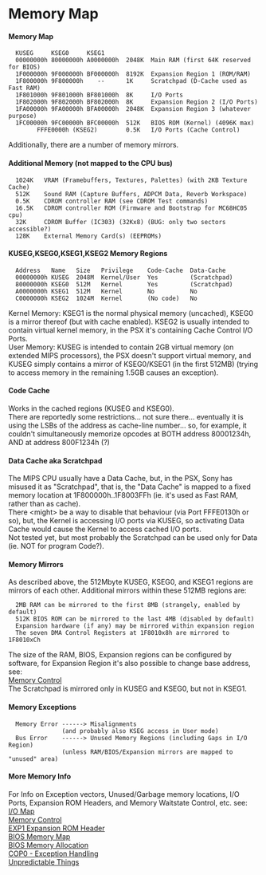 #   Memory Map
#### Memory Map
```
  KUSEG     KSEG0     KSEG1
  00000000h 80000000h A0000000h  2048K  Main RAM (first 64K reserved for BIOS)
  1F000000h 9F000000h BF000000h  8192K  Expansion Region 1 (ROM/RAM)
  1F800000h 9F800000h    --      1K     Scratchpad (D-Cache used as Fast RAM)
  1F801000h 9F801000h BF801000h  8K     I/O Ports
  1F802000h 9F802000h BF802000h  8K     Expansion Region 2 (I/O Ports)
  1FA00000h 9FA00000h BFA00000h  2048K  Expansion Region 3 (whatever purpose)
  1FC00000h 9FC00000h BFC00000h  512K   BIOS ROM (Kernel) (4096K max)
        FFFE0000h (KSEG2)        0.5K   I/O Ports (Cache Control)
```
Additionally, there are a number of memory mirrors.<br/>

#### Additional Memory (not mapped to the CPU bus)
```
  1024K   VRAM (Framebuffers, Textures, Palettes) (with 2KB Texture Cache)
  512K    Sound RAM (Capture Buffers, ADPCM Data, Reverb Workspace)
  0.5K    CDROM controller RAM (see CDROM Test commands)
  16.5K   CDROM controller ROM (Firmware and Bootstrap for MC68HC05 cpu)
  32K     CDROM Buffer (IC303) (32Kx8) (BUG: only two sectors accessible?)
  128K    External Memory Card(s) (EEPROMs)
```

#### KUSEG,KSEG0,KSEG1,KSEG2 Memory Regions
```
  Address   Name   Size   Privilege    Code-Cache  Data-Cache
  00000000h KUSEG  2048M  Kernel/User  Yes         (Scratchpad)
  80000000h KSEG0  512M   Kernel       Yes         (Scratchpad)
  A0000000h KSEG1  512M   Kernel       No          No
  C0000000h KSEG2  1024M  Kernel       (No code)   No
```
Kernel Memory: KSEG1 is the normal physical memory (uncached), KSEG0 is a
mirror thereof (but with cache enabled). KSEG2 is usually intended to contain
virtual kernel memory, in the PSX it's containing Cache Control I/O Ports.<br/>
User Memory: KUSEG is intended to contain 2GB virtual memory (on extended MIPS
processors), the PSX doesn't support virtual memory, and KUSEG simply contains
a mirror of KSEG0/KSEG1 (in the first 512MB) (trying to access memory in the
remaining 1.5GB causes an exception).<br/>

#### Code Cache
Works in the cached regions (KUSEG and KSEG0).<br/>
There are reportedly some restrictions... not sure there... eventually it is
using the LSBs of the address as cache-line number... so, for example, it
couldn't simultaneously memorize opcodes at BOTH address 80001234h, AND at
address 800F1234h (?)<br/>

#### Data Cache aka Scratchpad
The MIPS CPU usually have a Data Cache, but, in the PSX, Sony has misused it as
"Scratchpad", that is, the "Data Cache" is mapped to a fixed memory location at
1F800000h..1F8003FFh (ie. it's used as Fast RAM, rather than as cache).<br/>
There \<might\> be a way to disable that behaviour (via Port FFFE0130h or
so), but, the Kernel is accessing I/O ports via KUSEG, so activating Data Cache
would cause the Kernel to access cached I/O ports.<br/>
Not tested yet, but most probably the Scratchpad can be used only for Data (ie.
NOT for program Code?).<br/>

#### Memory Mirrors
As described above, the 512Mbyte KUSEG, KSEG0, and KSEG1 regions are mirrors of
each other. Additional mirrors within these 512MB regions are:<br/>
```
  2MB RAM can be mirrored to the first 8MB (strangely, enabled by default)
  512K BIOS ROM can be mirrored to the last 4MB (disabled by default)
  Expansion hardware (if any) may be mirrored within expansion region
  The seven DMA Control Registers at 1F8010x8h are mirrored to 1F8010xCh
```
The size of the RAM, BIOS, Expansion regions can be configured by software, for
Expansion Region it's also possible to change base address, see:<br/>
[Memory Control](memorycontrol.md)<br/>
The Scratchpad is mirrored only in KUSEG and KSEG0, but not in KSEG1.<br/>

#### Memory Exceptions
```
  Memory Error ------> Misalignments
               (and probably also KSEG access in User mode)
  Bus Error    ------> Unused Memory Regions (including Gaps in I/O Region)
               (unless RAM/BIOS/Expansion mirrors are mapped to "unused" area)
```

#### More Memory Info
For Info on Exception vectors, Unused/Garbage memory locations, I/O Ports,
Expansion ROM Headers, and Memory Waitstate Control, etc. see:<br/>
[I/O Map](iomap.md)<br/>
[Memory Control](memorycontrol.md)<br/>
[EXP1 Expansion ROM Header](expansionportpio.md#exp1-expansion-rom-header)<br/>
[BIOS Memory Map](kernelbios.md#bios-memory-map)<br/>
[BIOS Memory Allocation](kernelbios.md#bios-memory-allocation)<br/>
[COP0 - Exception Handling](cpuspecifications.md#cop0---exception-handling)<br/>
[Unpredictable Things](unpredictablethings.md)<br/>



